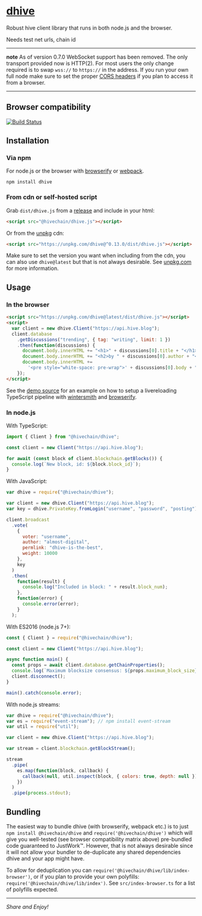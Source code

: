 # [dhive](https://github.com)

Robust hive client library that runs in both node.js and the browser.

Needs test net urls, chain id

---

**note** As of version 0.7.0 WebSocket support has been removed. The only transport provided now is HTTP(2). For most users the only change required is to swap `wss://` to `https://` in the address. If you run your own full node make sure to set the proper [CORS headers](https://en.wikipedia.org/wiki/Cross-origin_resource_sharing) if you plan to access it from a browser.

---

## Browser compatibility

[![Build Status](https://saucelabs.com/browser-matrix/jnordberg-dhive.svg)](https://saucelabs.com/open_sauce/user/jnordberg-dhive)

## Installation

### Via npm

For node.js or the browser with [browserify](https://github.com/substack/node-browserify) or [webpack](https://github.com/webpack/webpack).

```
npm install dhive
```

### From cdn or self-hosted script

Grab `dist/dhive.js` from a [release](https://github.com/jnordberg/dhive/releases) and include in your html:

```html
<script src="@hivechain/dhive.js"></script>
```

Or from the [unpkg](https://unpkg.com) cdn:

```html
<script src="https://unpkg.com/dhive@^0.13.0/dist/dhive.js"></script>
```

Make sure to set the version you want when including from the cdn, you can also use `dhive@latest` but that is not always desirable. See [unpkg.com](https://unpkg.com) for more information.

## Usage

### In the browser

```html
<script src="https://unpkg.com/dhive@latest/dist/dhive.js"></script>
<script>
  var client = new dhive.Client("https://api.hive.blog");
  client.database
    .getDiscussions("trending", { tag: "writing", limit: 1 })
    .then(function(discussions) {
      document.body.innerHTML += "<h1>" + discussions[0].title + "</h1>";
      document.body.innerHTML += "<h2>by " + discussions[0].author + "</h2>";
      document.body.innerHTML +=
        '<pre style="white-space: pre-wrap">' + discussions[0].body + "</pre>";
    });
</script>
```

See the [demo source](https://github.com/jnordberg/dhive/tree/master/examples/comment-feed) for an example on how to setup a livereloading TypeScript pipeline with [wintersmith](https://github.com/jnordberg/wintersmith) and [browserify](https://github.com/substack/node-browserify).

### In node.js

With TypeScript:

```typescript
import { Client } from "@hivechain/dhive";

const client = new Client("https://api.hive.blog");

for await (const block of client.blockchain.getBlocks()) {
  console.log(`New block, id: ${block.block_id}`);
}
```

With JavaScript:

```javascript
var dhive = require("@hivechain/dhive");

var client = new dhive.Client("https://api.hive.blog");
var key = dhive.PrivateKey.fromLogin("username", "password", "posting");

client.broadcast
  .vote(
    {
      voter: "username",
      author: "almost-digital",
      permlink: "dhive-is-the-best",
      weight: 10000
    },
    key
  )
  .then(
    function(result) {
      console.log("Included in block: " + result.block_num);
    },
    function(error) {
      console.error(error);
    }
  );
```

With ES2016 (node.js 7+):

```javascript
const { Client } = require("@hivechain/dhive");

const client = new Client("https://api.hive.blog");

async function main() {
  const props = await client.database.getChainProperties();
  console.log(`Maximum blocksize consensus: ${props.maximum_block_size} bytes`);
  client.disconnect();
}

main().catch(console.error);
```

With node.js streams:

```javascript
var dhive = require("@hivechain/dhive");
var es = require("event-stream"); // npm install event-stream
var util = require("util");

var client = new dhive.Client("https://api.hive.blog");

var stream = client.blockchain.getBlockStream();

stream
  .pipe(
    es.map(function(block, callback) {
      callback(null, util.inspect(block, { colors: true, depth: null }) + "\n");
    })
  )
  .pipe(process.stdout);
```

## Bundling

The easiest way to bundle dhive (with browserify, webpack etc.) is to just `npm install @hivechain/dhive` and `require('@hivechain/dhive')` which will give you well-tested (see browser compatibility matrix above) pre-bundled code guaranteed to JustWork™. However, that is not always desirable since it will not allow your bundler to de-duplicate any shared dependencies dhive and your app might have.

To allow for deduplication you can `require('@hivechain/dhive/lib/index-browser')`, or if you plan to provide your own polyfills: `require('@hivechain/dhive/lib/index')`. See `src/index-browser.ts` for a list of polyfills expected.

---

_Share and Enjoy!_
